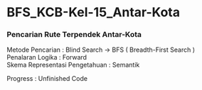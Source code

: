 # BFS_KCB-Kel-15_Antar-Kota

 ### Pencarian Rute Terpendek Antar-Kota
  
Metode Pencarian                : Blind Search -> BFS ( Breadth-First Search ) \
Penalaran Logika                : Forward \
Skema Representasi Pengetahuan  : Semantik

Progress  : Unfinished Code
